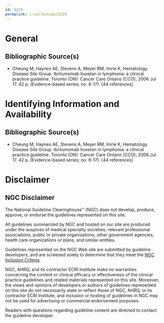 ```yaml
---
id: 5224
permalink: /:collection/5224
---
```


# General

## Bibliographic Source(s)

- Cheung M, Haynes AE, Stevens A, Meyer RM, Imrie K, Hematology Disease Site Group. Ibritumomab tiuxetan in lymphoma: a clinical practice guideline. Toronto (ON): Cancer Care Ontario (CCO); 2006 Jul 17. 42 p. (Evidence-based series; no. 6-17). [44 references]

# Identifying Information and Availability

## Bibliographic Source(s)

- Cheung M, Haynes AE, Stevens A, Meyer RM, Imrie K, Hematology Disease Site Group. Ibritumomab tiuxetan in lymphoma: a clinical practice guideline. Toronto (ON): Cancer Care Ontario (CCO); 2006 Jul 17. 42 p. (Evidence-based series; no. 6-17). [44 references]

# Disclaimer

## NGC Disclaimer

The National Guideline Clearinghouse™ (NGC) does not develop, produce, approve, or endorse the guidelines represented on this site.

All guidelines summarized by NGC and hosted on our site are produced under the auspices of medical specialty societies, relevant professional associations, public or private organizations, other government agencies, health care organizations or plans, and similar entities.

Guidelines represented on the NGC Web site are submitted by guideline developers, and are screened solely to determine that they meet the [NGC Inclusion Criteria](/help-and-about/summaries/inclusion-criteria).

NGC, AHRQ, and its contractor ECRI Institute make no warranties concerning the content or clinical efficacy or effectiveness of the clinical practice guidelines and related materials represented on this site. Moreover, the views and opinions of developers or authors of guidelines represented on this site do not necessarily state or reflect those of NGC, AHRQ, or its contractor ECRI Institute, and inclusion or hosting of guidelines in NGC may not be used for advertising or commercial endorsement purposes.

Readers with questions regarding guideline content are directed to contact the guideline developer.

